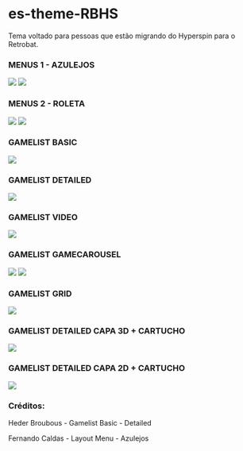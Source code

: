 # es-theme-RBHS

Tema voltado para pessoas que estão migrando do Hyperspin para o Retrobat.

### MENUS 1 - AZULEJOS

![](https://i.ibb.co/hLFscjR/Whats-App-Image-2022-07-03-at-17-42-18.jpg)
![](https://i.ibb.co/F7f7Y5w/Whats-App-Image-2022-07-17-at-19-48-56.jpg)

### MENUS 2 - ROLETA

![](https://i.ibb.co/rQcDnQB/Whats-App-Image-2022-07-17-at-19-52-56.jpg)
![](https://i.ibb.co/z8gcbTc/Whats-App-Image-2022-07-17-at-19-53-30.jpg)

### GAMELIST BASIC

![](https://i.ibb.co/WD3C630/Whats-App-Image-2022-07-17-at-19-57-30.jpg)

### GAMELIST DETAILED

![](https://i.ibb.co/c2c1SfT/Whats-App-Image-2022-09-07-at-14-53-11-1.jpg)

### GAMELIST VIDEO

![](https://i.ibb.co/Gtn8Gs7/Whats-App-Image-2022-07-17-at-19-58-03.jpg)

### GAMELIST GAMECAROUSEL

![](https://i.ibb.co/hKQHZT9/Whats-App-Image-2022-09-07-at-21-19-05.jpg)
![](https://i.ibb.co/vVW9rTH/Whats-App-Image-2022-09-07-at-21-20-15.jpg)

### GAMELIST GRID

![](https://i.ibb.co/CnZhMPP/Whats-App-Image-2022-09-07-at-21-22-50.jpg)

### GAMELIST DETAILED CAPA 3D + CARTUCHO

![](https://i.ibb.co/8PC1SyP/Whats-App-Image-2022-09-07-at-14-54-51.jpg)

### GAMELIST DETAILED CAPA 2D + CARTUCHO
![](https://i.ibb.co/cJqvCvS/Whats-App-Image-2022-09-07-at-14-56-26.jpg)

### Créditos:

Heder Broubous - Gamelist Basic - Detailed

Fernando Caldas - Layout Menu - Azulejos


